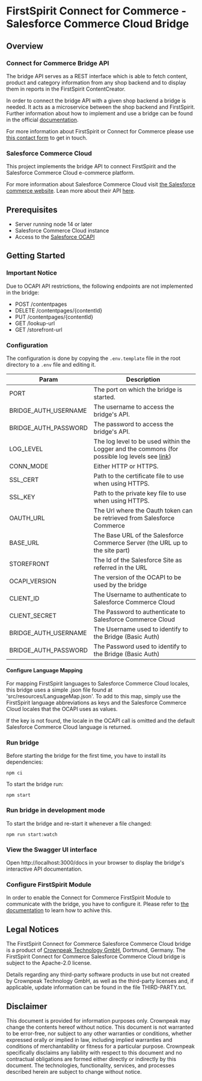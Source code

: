 # FirstSpirit Connect for Commerce - Salesforce Commerce Cloud Bridge

## Overview

### Connect for Commerce Bridge API

The bridge API serves as a REST interface which is able to fetch content, product and category information from any shop backend and to display them in reports in the FirstSpirit ContentCreator.

In order to connect the bridge API with a given shop backend a bridge is needed. It acts as a microservice between the shop backend and FirstSpirit. Further information about how to implement and use a bridge can be found in the official [documentation](https://docs.e-spirit.com/ecom/fsconnect-com/FirstSpirit_Connect_for_Commerce_Documentation_EN.html).

For more information about FirstSpirit or Connect for Commerce please use [this contact form](https://www.e-spirit.com/en/contact-us/) to get in touch.

### Salesforce Commerce Cloud

This project implements the bridge API to connect FirstSpirit and the Salesforce Commerce Cloud e-commerce platform.

For more information about Salesforce Commerce Cloud visit [the Salesforce commerce website](https://www.salesforce.com/).
Lean more about their API [here](https://documentation.b2c.commercecloud.salesforce.com/DOC2/index.jsp?topic=%2Fcom.demandware.dochelp%2FOCAPI%2Fcurrent%2Fusage%2FOpenCommerceAPI.html).


## Prerequisites
- Server running node 14 or later
- Salesforce Commerce Cloud instance
- Access to the [Salesforce OCAPI](https://documentation.b2c.commercecloud.salesforce.com/DOC2/index.jsp?topic=%2Fcom.demandware.dochelp%2FOCAPI%2Fcurrent%2Fusage%2FOpenCommerceAPI.html)

## Getting Started

### Important Notice
Due to OCAPI API restrictions, the following endpoints are not implemented in the bridge:

- POST /contentpages
- DELETE /contentpages/{contentId}
- PUT /contentpages/{contentId}
- GET /lookup-url
- GET /storefront-url

### Configuration
The configuration is done by copying the `.env.template` file in the root directory to a `.env` file and editing it.

| Param                   | Description                                                                                                      |
|-------------------------|------------------------------------------------------------------------------------------------------------------|
| PORT                    | The port on which the bridge is started.                                                                         |
| BRIDGE_AUTH_USERNAME    | The username to access the bridge's API.                                                                         |
| BRIDGE_AUTH_PASSWORD    | The password to access the bridge's API.                                                                         |
| LOG_LEVEL               | The log level to be used within the Logger and the commons (for possible log levels see [link](https://github.com/e-Spirit/fcecom-bridge-commons/blob/main/README.md)) |
| CONN_MODE               | Either HTTP or HTTPS.                                                                                            |
| SSL_CERT                | Path to the certificate file to use when using HTTPS.                                                            |
| SSL_KEY                 | Path to the private key file to use when using HTTPS.                                                            |
| OAUTH_URL               | The Url where the Oauth token can be retrieved from Salesforce Commerce                                          |
| BASE_URL                | The Base URL of the Salesforce Commerce Server (the URL up to the site part)                                     |
| STOREFRONT              | The Id of the Salesforce Site as referred in the URL                                                             |
| OCAPI_VERSION           | The version of the OCAPI to be used by the bridge                                                                |
| CLIENT_ID               | The Username to authenticate to Salesforce Commerce Cloud                                                        |
| CLIENT_SECRET           | The Password to authenticate to Salesforce Commerce Cloud                                                        |
| BRIDGE_AUTH_USERNAME    | The Username used to identify to the Bridge (Basic Auth)                                                         |
| BRIDGE_AUTH_PASSWORD    | The Password used to identify to the Bridge (Basic Auth)                                                         |

#### Configure Language Mapping
For mapping FirstSpirit languages to Salesforce Commerce Cloud locales, this bridge uses a simple .json file found at 'src/resources/LanguageMap.json'.
To add to this map, simply use the FirstSpirit language abbreviations as keys and the Salesforce Commerce Cloud locales that the OCAPI uses as values.

If the key is not found, the locale in the OCAPI call is omitted and the default Salesforce Commerce Cloud language is returned.

### Run bridge
Before starting the bridge for the first time, you have to install its dependencies:
```
npm ci
```

To start the bridge run:

```
npm start
```

### Run bridge in development mode
To start the bridge and re-start it whenever a file changed:
```
npm run start:watch
```

### View the Swagger UI interface

Open http://localhost:3000/docs in your browser to display the bridge's interactive API documentation.

### Configure FirstSpirit Module
In order to enable the Connect for Commerce FirstSpirit Module to communicate with the bridge, you have to configure it. Please refer to [the documentation](https://docs.e-spirit.com/ecom/fsconnect-com/FirstSpirit_Connect_for_Commerce_Documentation_EN.html#install_pcomp) to learn how to achive this. 

## Legal Notices
The FirstSpirit Connect for Commerce Salesforce Commerce Cloud bridge is a product of [Crownpeak Technology GmbH](https://www.crownpeak.com), Dortmund, Germany. The FirstSpirit Connect for Commerce Salesforce Commerce Cloud bridge is subject to the Apache-2.0 license.

Details regarding any third-party software products in use but not created by Crownpeak Technology GmbH, as well as the third-party licenses and, if applicable, update information can be found in the file THIRD-PARTY.txt.

## Disclaimer
This document is provided for information purposes only. Crownpeak may change the contents hereof without notice. This document is not warranted to be error-free, nor subject to any other warranties or conditions, whether expressed orally or implied in law, including implied warranties and conditions of merchantability or fitness for a particular purpose. Crownpeak specifically disclaims any liability with respect to this document and no contractual obligations are formed either directly or indirectly by this document. The technologies, functionality, services, and processes described herein are subject to change without notice.